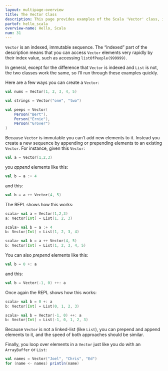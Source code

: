```yaml
---
layout: multipage-overview
title: The Vector Class
description: This page provides examples of the Scala 'Vector' class, including how to add and remove elements from a Vector.
partof: hello_scala
overview-name: Hello, Scala
num: 31
---
```



`Vector` is an indexed, immutable sequence. The “indexed” part of the description means that you can access `Vector` elements very rapidly by their index value, such as accessing `listOfPeople(999999)`.

In general, except for the difference that `Vector` is indexed and `List` is not, the two classes work the same, so I’ll run through these examples quickly.

Here are a few ways you can create a `Vector`:

```scala
val nums = Vector(1, 2, 3, 4, 5)

val strings = Vector("one", "two")

val peeps = Vector(
    Person("Bert"),
    Person("Ernie"),
    Person("Grover")
)
```

Because `Vector` is immutable you can’t add new elements to it. Instead you create a new sequence by appending or prepending elements to an existing `Vector`. For instance, given this `Vector`:

```scala
val a = Vector(1,2,3)
```

you *append* elements like this:

```scala
val b = a :+ 4
```

and this:

```scala
val b = a ++ Vector(4, 5)
```

The REPL shows how this works:

```scala
scala> val a = Vector(1,2,3)
a: Vector[Int] = List(1, 2, 3)

scala> val b = a :+ 4
b: Vector[Int] = List(1, 2, 3, 4)

scala> val b = a ++ Vector(4, 5)
b: Vector[Int] = List(1, 2, 3, 4, 5)
```

You can also *prepend* elements like this:

```scala
val b = 0 +: a
```

and this:

```scala
val b = Vector(-1, 0) ++: a
```

Once again the REPL shows how this works:

```scala
scala> val b = 0 +: a
b: Vector[Int] = List(0, 1, 2, 3)

scala> val b = Vector(-1, 0) ++: a
b: Vector[Int] = List(-1, 0, 1, 2, 3)
```

Because `Vector` is not a linked-list (like `List`), you can prepend and append elements to it, and the speed of both approaches should be similar.

Finally, you loop over elements in a `Vector` just like you do with an `ArrayBuffer` or `List`:

```scala
val names = Vector("Joel", "Chris", "Ed")
for (name <- names) println(name)
```








